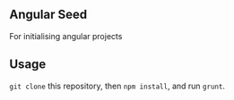 ## Angular Seed
For initialising angular projects

## Usage
`git clone` this repository, then `npm install`, and run `grunt`.

